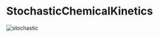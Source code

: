 # StochasticChemicalKinetics

 
![stochastic](https://www.dropbox.com/s/47zkujtsed1acs0/stochastic_A.png?dl=0)
